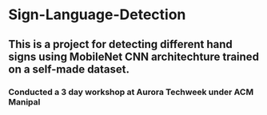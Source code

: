 # Sign-Language-Detection

## This is a project for detecting different hand signs using MobileNet CNN architechture trained on a self-made dataset.

### Conducted a 3 day workshop at Aurora Techweek under ACM Manipal
